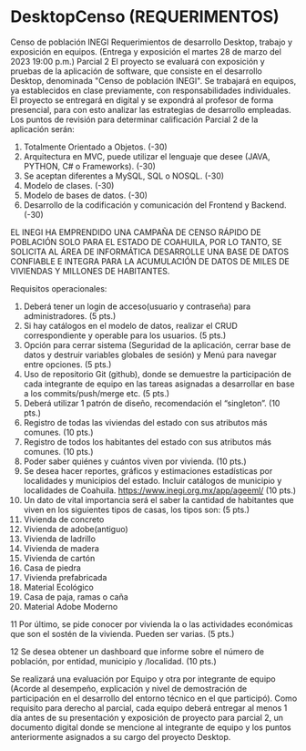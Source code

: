 # DesktopCenso (REQUERIMENTOS)

Censo de población INEGI
Requerimientos de desarrollo Desktop, trabajo y exposición en equipos.
(Entrega y exposición el martes 28 de marzo del 2023 19:00 p.m.) Parcial 2
El proyecto se evaluará con exposición y pruebas de la aplicación de software, que consiste en el desarrollo Desktop, denominada "Censo de población INEGI".
Se trabajará en equipos, ya establecidos en clase previamente, con responsabilidades individuales. El proyecto se entregará en digital y se expondrá al profesor de forma presencial, para con esto analizar las estrategias de desarrollo empleadas.
Los puntos de revisión para determinar calificación Parcial 2 de la aplicación serán:
1.	Totalmente Orientado a Objetos. (-30)
2.	Arquitectura en MVC, puede utilizar el lenguaje que desee (JAVA, PYTHON, C# o Frameworks). (-30)
3.	Se aceptan diferentes a MySQL, SQL o NOSQL. (-30)
4.	Modelo de clases. (-30)
5.	Modelo de bases de datos. (-30)
6.	Desarrollo de la codificación y comunicación del Frontend y Backend. (-30)

EL INEGI HA EMPRENDIDO UNA CAMPAÑA DE CENSO RÁPIDO DE POBLACIÓN SOLO PARA EL ESTADO DE COAHUILA, POR LO TANTO, SE SOLICITA AL ÁREA DE INFORMÁTICA DESARROLLE UNA BASE DE DATOS CONFIABLE E INTEGRA PARA LA ACUMULACIÓN DE DATOS DE MILES DE VIVIENDAS Y MILLONES DE HABITANTES. 

Requisitos operacionales:
1.	Deberá tener un login de acceso(usuario y contraseña) para administradores. (5 pts.)
2.	Si hay catálogos en el modelo de datos, realizar el CRUD correspondiente y operable para los usuarios. (5 pts.)
3.	Opción para cerrar sistema (Seguridad de la aplicación, cerrar base de datos y destruir variables globales de sesión) y Menú para navegar entre opciones. (5 pts.)
4.	Uso de repositorio Git (github), donde se demuestre la participación de cada integrante de equipo en las tareas asignadas a desarrollar en base a los commits/push/merge etc. (5 pts.) 
5.	Deberá utilizar 1 patrón de diseño, recomendación el “singleton”. (10 pts.)
6.	Registro de todas las viviendas del estado con sus atributos más comunes. (10 pts.)
7.	Registro de todos los habitantes del estado con sus atributos más comunes. (10 pts.)
8.	Poder saber quiénes y cuántos viven por vivienda. (10 pts.)
9.	Se desea hacer reportes, gráficos y estimaciones estadísticas por localidades y municipios del estado. Incluir catálogos de municipio y localidades de Coahuila. https://www.inegi.org.mx/app/ageeml/ (10 pts.)
10.	Un dato de vital importancia será el saber la cantidad de habitantes que viven en los siguientes tipos de casas, los tipos son: (5 pts.)
1.	Vivienda de concreto
2.	Vivienda de adobe(antiguo)
3.	Vivienda de ladrillo
4.	Vivienda de madera
5.	Vivienda de cartón
6.	Casa de piedra
7.	Vivienda prefabricada
8.	Material Ecológico
9.	Casa de paja, ramas o caña
10.	Material Adobe Moderno

11	Por último, se pide conocer por vivienda la o las actividades económicas que son el sostén de la vivienda. Pueden ser varias. (5 pts.)

12	Se desea obtener un dashboard que informe sobre el número de población, por entidad, municipio y /localidad. (10 pts.)





Se realizará una evaluación por Equipo y otra por integrante de equipo (Acorde al desempeño, explicación y nivel de demostración de participación en el desarrollo del entorno técnico en el que participó).
Como requisito para derecho al parcial, cada equipo deberá entregar al menos 1 día antes de su presentación y exposición de proyecto para parcial 2, un documento digital donde se mencione al integrante de equipo y los puntos anteriormente asignados a su cargo del proyecto Desktop.

